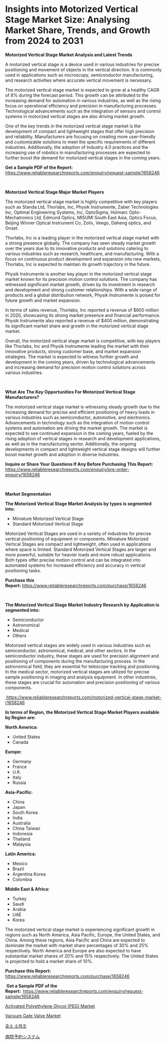 <p><h1>Insights into Motorized Vertical Stage Market Size: Analysing Market Share, Trends, and Growth from 2024 to 2031</h1></p><p><strong>Motorized Vertical Stage Market Analysis and Latest Trends</strong></p>
<p><p>A motorized vertical stage is a device used in various industries for precise positioning and movement of objects in the vertical direction. It is commonly used in applications such as microscopy, semiconductor manufacturing, and research activities where accurate vertical movement is necessary.</p><p>The motorized vertical stage market is expected to grow at a healthy CAGR of 8% during the forecast period. This growth can be attributed to the increasing demand for automation in various industries, as well as the rising focus on operational efficiency and precision in manufacturing processes. Technological advancements such as the integration of sensors and control systems in motorized vertical stages are also driving market growth.</p><p>One of the key trends in the motorized vertical stage market is the development of compact and lightweight stages that offer high precision and reliability. Manufacturers are focusing on creating more user-friendly and customizable solutions to meet the specific requirements of different industries. Additionally, the adoption of Industry 4.0 practices and the increasing use of robotics in manufacturing processes are expected to further boost the demand for motorized vertical stages in the coming years.</p></p>
<p><strong>Get a Sample PDF of the Report:&nbsp;</strong> <a href="https://www.reliableresearchreports.com/enquiry/request-sample/1658246">https://www.reliableresearchreports.com/enquiry/request-sample/1658246</a></p>
<p>&nbsp;</p>
<p><strong>Motorized Vertical Stage Major Market Players</strong></p>
<p><p>The motorized vertical stage market is highly competitive with key players such as Standa Ltd, Thorlabs, Inc, Physik Instrumente, Zaber Technologies Inc, Optimal Engineering Systems, Inc, OptoSigma, Holmarc Opto-Mechatronics Ltd, Edmund Optics, MISUMI South East Asia, Optics Focus, Beijing Winner Optical Instrument Co, Zolix, Veego, Daheng optics, and Onset. </p><p>Thorlabs, Inc is a leading player in the motorized vertical stage market with a strong presence globally. The company has seen steady market growth over the years due to its innovative products and solutions catering to various industries such as research, healthcare, and manufacturing. With a focus on continuous product development and expansion into new markets, Thorlabs, Inc is expected to maintain its growth trajectory in the future.</p><p>Physik Instrumente is another key player in the motorized vertical stage market known for its precision motion control solutions. The company has witnessed significant market growth, driven by its investment in research and development and strong customer relationships. With a wide range of products and a global distribution network, Physik Instrumente is poised for future growth and market expansion.</p><p>In terms of sales revenue, Thorlabs, Inc reported a revenue of $600 million in 2020, showcasing its strong market presence and financial performance. Physik Instrumente also reported a revenue of $400 million, demonstrating its significant market share and growth in the motorized vertical stage market.</p><p>Overall, the motorized vertical stage market is competitive, with key players like Thorlabs, Inc and Physik Instrumente leading the market with their innovative products, strong customer base, and market expansion strategies. The market is expected to witness further growth and development in the coming years, driven by technological advancements and increasing demand for precision motion control solutions across various industries.</p></p>
<p>&nbsp;</p>
<p><strong>What Are The Key Opportunities For Motorized Vertical Stage Manufacturers?</strong></p>
<p><p>The motorized vertical stage market is witnessing steady growth due to the increasing demand for precise and efficient positioning of heavy loads in various industries such as semiconductor, automotive, and electronics. Advancements in technology such as the integration of motion control systems and automation are driving the market growth. The market is expected to see continued expansion in the coming years, fueled by the rising adoption of vertical stages in research and development applications, as well as in the manufacturing sector. Additionally, the ongoing developments in compact and lightweight vertical stage designs will further boost market growth and adoption in diverse industries.</p></p>
<p><strong>Inquire or Share Your Questions If Any Before Purchasing This Report:</strong> <a href="https://www.reliableresearchreports.com/enquiry/pre-order-enquiry/1658246">https://www.reliableresearchreports.com/enquiry/pre-order-enquiry/1658246</a></p>
<p>&nbsp;</p>
<p><strong>Market Segmentation</strong></p>
<p><strong>The Motorized Vertical Stage Market Analysis by types is segmented into:</strong></p>
<p><ul><li>Miniature Motorized Vertical Stage</li><li>Standard Motorized Vertical Stage</li></ul></p>
<p><p>Motorized Vertical Stages are used in a variety of industries for precise vertical positioning of equipment or components. Miniature Motorized Vertical Stages are compact and lightweight, often used in applications where space is limited. Standard Motorized Vertical Stages are larger and more powerful, suitable for heavier loads and more robust applications. Both types offer precise motion control and can be integrated into automated systems for increased efficiency and accuracy in vertical positioning tasks.</p></p>
<p><strong>Purchase this Report:&nbsp;</strong><a href="https://www.reliableresearchreports.com/purchase/1658246">https://www.reliableresearchreports.com/purchase/1658246</a></p>
<p>&nbsp;</p>
<p><strong>The Motorized Vertical Stage Market Industry Research by Application is segmented into:</strong></p>
<p><ul><li>Semiconductor</li><li>Astronomical</li><li>Medical</li><li>Others</li></ul></p>
<p><p>Motorized vertical stages are widely used in various industries such as semiconductor, astronomical, medical, and other sectors. In the semiconductor industry, these stages are used for precision alignment and positioning of components during the manufacturing process. In the astronomical field, they are essential for telescope tracking and positioning. In the medical sector, motorized vertical stages are utilized for precise sample positioning in imaging and analysis equipment. In other industries, these stages are crucial for automation and precision positioning of various components.</p></p>
<p><a href="https://www.reliableresearchreports.com/motorized-vertical-stage-market-r1658246">&nbsp;https://www.reliableresearchreports.com/motorized-vertical-stage-market-r1658246</a></p>
<p><strong>In terms of Region, the Motorized Vertical Stage Market Players available by Region are:</strong></p>
<p>
    <p> <strong> North America: </strong>
        <ul>
            <li>United States</li>
            <li>Canada</li>
        </ul>
        </p> 
    <p> <strong> Europe: </strong>
        <ul>
            <li>Germany</li>
            <li>France</li>
            <li>U.K.</li>
            <li>Italy</li>
            <li>Russia</li>
        </ul>
        </p> 
    <p> <strong> Asia-Pacific: </strong>
        <ul>
            <li>China</li>
            <li>Japan</li>
            <li>South Korea</li>
            <li>India</li>
            <li>Australia</li>
            <li>China Taiwan</li>
            <li>Indonesia</li>
            <li>Thailand</li>
            <li>Malaysia</li>
        </ul>
        </p> 
    <p> <strong> Latin America: </strong>
        <ul>
            <li>Mexico</li>
            <li>Brazil</li>
            <li>Argentina Korea</li>
            <li>Colombia</li>
        </ul>
        </p> 
    <p> <strong> Middle East & Africa: </strong>
        <ul>
            <li>Turkey</li>
            <li>Saudi</li>
            <li>Arabia</li>
            <li>UAE</li>
            <li>Korea</li>
        </ul>
    </p>
    </p>
<p><p>The motorized vertical stage market is experiencing significant growth in regions such as North America, Asia Pacific, Europe, the United States, and China. Among these regions, Asia Pacific and China are expected to dominate the market with market share percentages of 30% and 25% respectively. North America and Europe are also expected to have substantial market shares of 20% and 15% respectively. The United States is projected to hold a market share of 10%.</p></p>
<p><strong>Purchase this Report: </strong><a href="https://www.reliableresearchreports.com/purchase/1658246">https://www.reliableresearchreports.com/purchase/1658246</a></p>
<p>&nbsp;<strong>Get a Sample PDF of the Report:&nbsp;&nbsp;</strong><a href="https://www.reliableresearchreports.com/enquiry/request-sample/1658246">https://www.reliableresearchreports.com/enquiry/request-sample/1658246</a></p>
<p><strong></strong></p>
<p><p><a href="https://www.linkedin.com/pulse/activated-polyethylene-glycol-peg-market-size-trends-complete-rdtwe?trackingId=BC1fJCcJbrBIfKPhTymKIQ%3D%3D">Activated Polyethylene Glycol (PEG) Market</a></p><p><a href="https://github.com/JameTravis/Market-Research-Report-List-4/blob/main/vacuum-gate-valve-market.md">Vacuum Gate Valve Market</a></p><p><a href="https://github.com/laholand/Market-Research-Report-List-3/blob/main/806503425582.md">효소 소화조</a></p><p><a href="https://github.com/mohamedbakry57/Market-Research-Report-List-3/blob/main/913372428172.md">病院予約システム</a></p></p>